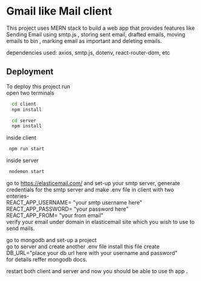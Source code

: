 
# Gmail like Mail client

This project uses MERN stack to build a web app that provides features like Sending Email using smtp.js , storing sent email, drafted emails, moving emails to bin , marking email as important and deleting emails.

dependencies used: axios,
smtp.js,
dotenv,
react-router-dom, etc




## Deployment

To deploy this project run\
open two terminals
```bash
  cd client
  npm install
```
```bash
  cd server
  npm install
```
inside client
```bash
 npm run start 
```
inside server
```bash
 nodemon start
```
go to https://elasticemail.com/ and set-up your smtp server, 
generate credentials for the smtp server and make .env file in client
with two enteries-\
REACT_APP_USERNAME= "your smtp username here"
REACT_APP_PASSWORD= "your password here"\
REACT_APP_FROM= "your from email"\
verify your email under domain in elasticemail site which you wish to use to send mails.

go to mongodb and set-up a project \
go to server and create another .env file install this file create \
DB_URL="place your db url here with your username and password" \
for details reffer mongodb docs.

restart both client and server and now you should be able to use th app .